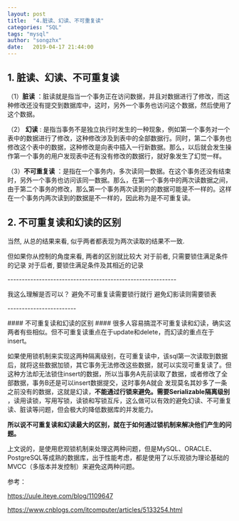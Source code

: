 ```yaml
---
layout: post
title:  "4.脏读、幻读、不可重复读"
categories: "SQL"
tags: "mysql"
author: "songzhx"
date:   2019-04-17 21:44:00
---
```


## 1. 脏读、幻读、不可重复读

（1）**脏读** ：脏读就是指当一个事务正在访问数据，并且对数据进行了修改，而这种修改还没有提交到数据库中，这时，另外一个事务也访问这个数据，然后使用了这个数据。

（2） **幻读** : 是指当事务不是独立执行时发生的一种现象，例如第一个事务对一个表中的数据进行了修改，这种修改涉及到表中的全部数据行。同时，第二个事务也修改这个表中的数据，这种修改是向表中插入一行新数据。那么，以后就会发生操作第一个事务的用户发现表中还有没有修改的数据行，就好象发生了幻觉一样。

（3）**不可重复读** ：是指在一个事务内，多次读同一数据。在这个事务还没有结束时，另外一个事务也访问该同一数据。那么，在第一个事务中的两次读数据之间，由于第二个事务的修改，那么第一个事务两次读到的的数据可能是不一样的。这样在一个事务内两次读到的数据是不一样的，因此称为是不可重复读。



##  2. 不可重复读和幻读的区别

当然,  从总的结果来看,  似乎两者都表现为两次读取的结果不一致.

但如果你从控制的角度来看,  两者的区别就比较大
对于前者,  只需要锁住满足条件的记录
对于后者,  要锁住满足条件及其相近的记录

\-----------------------------------------------------------

我这么理解是否可以？
避免不可重复读需要锁行就行
避免幻影读则需要锁表

\------------------------

\#### 不可重复读和幻读的区别 ####
很多人容易搞混不可重复读和幻读，确实这两者有些相似。但不可重复读重点在于update和delete，而幻读的重点在于insert。

如果使用锁机制来实现这两种隔离级别，在可重复读中，该sql第一次读取到数据后，就将这些数据加锁，其它事务无法修改这些数据，就可以实现可重复读了。但这种方法却无法锁住insert的数据，所以当事务A先前读取了数据，或者修改了全部数据，事务B还是可以insert数据提交，这时事务A就会 发现莫名其妙多了一条之前没有的数据，这就是幻读，**不能通过行锁来避免。需要Serializable隔离级别** ，读用读锁，写用写锁，读锁和写锁互斥，这么做可以有效的避免幻读、不可重复读、脏读等问题，但会极大的降低数据库的并发能力。

**所以说不可重复读和幻读最大的区别，就在于如何通过锁机制来解决他们产生的问题。**

上文说的，是使用悲观锁机制来处理这两种问题，但是MySQL、ORACLE、PostgreSQL等成熟的数据库，出于性能考虑，都是使用了以乐观锁为理论基础的MVCC（多版本并发控制）来避免这两种问题。



参考：

 https://uule.iteye.com/blog/1109647

https://www.cnblogs.com/itcomputer/articles/5133254.html